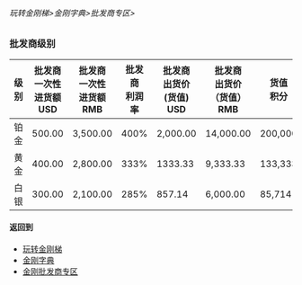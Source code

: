 ###### 玩转金刚梯>金刚字典>批发商专区>
### 批发商级别

|级别| 批发商<br>一次性<br>进货额<br>USD|批发商<br>一次性<br>进货额<br>RMB|批发商<br>利润率|批发商<br>出货价<br>(货值)<br>USD|批发商<br>出货价<br>（货值）<br>RMB|货值<br>积分
|--------|--------|--------| ----|---------|---------|-------| 
| 铂金    |500.00  |3,500.00|400%  |2,000.00 |14,000.00|200,000
| 黄金    |400.00  |2,800.00|333%  |1333.33  | 9,333.33|133,333
| 白银    |300.00  |2,100.00|285%  |857.14   | 6,000.00|85,714

#### 返回到
- [玩转金刚梯](https://github.com/a2zitpro/web/blob/master/LadderFree/A.md)
- [金刚字典](https://github.com/a2zitpro/web/blob/master/LadderFree/kkDictionary/KKDictionary.md)
- [金刚批发商专区](https://github.com/a2zitpro/web/blob/master/LadderFree/kkDictionary/KKWholesalersZone.md)



